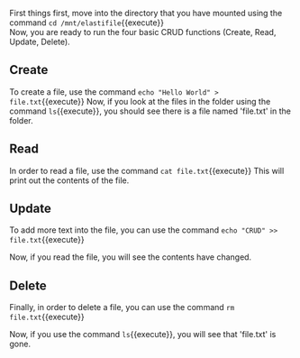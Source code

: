 First things first, move into the directory that you have mounted using the command
`cd /mnt/elastifile`{{execute}}    
Now, you are ready to run the four basic CRUD functions (Create, Read, Update, Delete).

## Create
To create a file, use the command
`echo "Hello World" > file.txt`{{execute}}
Now, if you look at the files in the folder using the command `ls`{{execute}}, you should see there is a file named 'file.txt' in the folder.

## Read
In order to read a file, use the command
`cat file.txt`{{execute}}
This will print out the contents of the file.

## Update
To add more text into the file, you can use the command
`echo "CRUD" >> file.txt`{{execute}}

Now, if you read the file, you will see the contents have changed.

## Delete
Finally, in order to delete a file, you can use the command
`rm file.txt`{{execute}}

Now, if you use the command `ls`{{execute}}, you will see that 'file.txt' is gone.